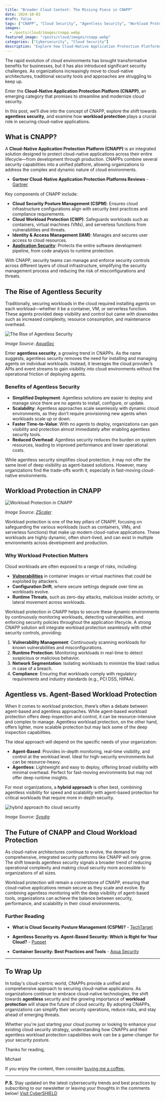 ```yaml
---
title: "Broader Cloud Context: The Missing Piece in CNAPP"
date: 2024-10-03
draft: false
tags: ["CNAPP", "Cloud Security", "Agentless Security", "Workload Protection"]
images:
  - /posts/cloud/images/cnapp.webp
featured_image: "/posts/cloud/images/cnapp.webp"
categories: ["Cybersecurity", "Cloud Security"]
description: "Explore how Cloud-Native Application Protection Platforms (CNAPP) offer agentless security and workload protection in modern cloud environments."
---
```


The rapid evolution of cloud environments has brought transformative benefits for businesses, but it has also introduced significant security challenges. As organizations increasingly move to cloud-native architectures, traditional security tools and approaches are struggling to keep up.

Enter the **Cloud-Native Application Protection Platform (CNAPP)**, an emerging category that promises to streamline and modernize cloud security.

In this post, we’ll dive into the concept of CNAPP, explore the shift towards **agentless security**, and examine how **workload protection** plays a crucial role in securing cloud-native applications.

## What is CNAPP?

A **Cloud-Native Application Protection Platform (CNAPP)** is an integrated solution designed to protect cloud-native applications across their entire lifecycle—from development through production. CNAPPs combine several security capabilities into a unified platform, allowing organizations to address the complex and dynamic nature of cloud environments.

- **Gartner Cloud-Native Application Protection Platforms Reviews** - [Gartner](https://www.gartner.com/reviews/market/cloud-native-application-protection-platforms)

Key components of CNAPP include:

- **Cloud Security Posture Management (CSPM)**: Ensures cloud infrastructure configurations align with security best practices and compliance requirements.
- **Cloud Workload Protection (CWP)**: Safeguards workloads such as containers, virtual machines (VMs), and serverless functions from vulnerabilities and threats.
- **Identity & Access Management (IAM)**: Manages and secures user access to cloud resources.
- [**Application Security**](https://owasp.org/): Protects the entire software development pipeline, from code analysis to runtime protection.

With CNAPP, security teams can manage and enforce security controls across different layers of cloud infrastructure, simplifying the security management process and reducing the risk of misconfigurations and threats.

## The Rise of Agentless Security

Traditionally, securing workloads in the cloud required installing agents on each workload—whether it be a container, VM, or serverless function. These agents provided deep visibility and control but came with downsides such as increased complexity, resource consumption, and maintenance overhead.

![The Rise of Agentless Security](/posts/cloud/images/aqua.png)

*Image Source: [AquaSec](https://www.aquasec.com/cloud-native-academy/cspm/agentless-vs-agent-based-security/)*

Enter **agentless security**, a growing trend in CNAPPs. As the name suggests, agentless security removes the need for installing and managing agents on individual workloads. Instead, it leverages the cloud provider’s APIs and event streams to gain visibility into cloud environments without the operational friction of deploying agents.

### Benefits of Agentless Security

- **Simplified Deployment**: Agentless solutions are easier to deploy and manage since there are no agents to install, configure, or update.
- **Scalability**: Agentless approaches scale seamlessly with dynamic cloud environments, as they don’t require provisioning new agents when workloads scale up or down.
- **Faster Time-to-Value**: With no agents to deploy, organizations can gain visibility and protection almost immediately after enabling agentless security tools.
- **Reduced Overhead**: Agentless security reduces the burden on system resources, leading to improved performance and lower operational costs.

While agentless security simplifies cloud protection, it may not offer the same level of deep visibility as agent-based solutions. However, many organizations find the trade-offs worth it, especially in fast-moving cloud-native environments.

## Workload Protection in CNAPP

![Workload Protection in CNAPP](/posts/cloud/images/zscaler.png)

*Image Source: [ZScaler](https://www.zscaler.com/resources/security-terms-glossary/what-is-cloud-native-application-protection-platform-cnapp)*

Workload protection is one of the key pillars of CNAPP, focusing on safeguarding the various workloads (such as containers, VMs, and serverless functions) that make up modern cloud-native applications. These workloads are highly dynamic, often short-lived, and can exist in multiple environments across development and production.

### Why Workload Protection Matters

Cloud workloads are often exposed to a range of risks, including:

- [**Vulnerabilities**](https://nvd.nist.gov/) in container images or virtual machines that could be exploited by attackers.
- **Configuration Drift**, where secure settings degrade over time as workloads evolve.
- **Runtime Threats**, such as zero-day attacks, malicious insider activity, or lateral movement across workloads.

Workload protection in CNAPP helps to secure these dynamic environments by continuously monitoring workloads, detecting vulnerabilities, and enforcing security policies throughout the application lifecycle. A strong CNAPP solution will integrate workload protection seamlessly with other security controls, providing:

1. **Vulnerability Management**: Continuously scanning workloads for known vulnerabilities and misconfigurations.
2. **Runtime Protection**: Monitoring workloads in real-time to detect suspicious or malicious behavior.
3. **Network Segmentation**: Isolating workloads to minimize the blast radius in case of a breach.
4. **Compliance**: Ensuring that workloads comply with regulatory requirements and industry standards (e.g., PCI DSS, HIPAA).

## Agentless vs. Agent-Based Workload Protection

When it comes to workload protection, there’s often a debate between agent-based and agentless approaches. While agent-based workload protection offers deep inspection and control, it can be resource-intensive and complex to manage. Agentless workload protection, on the other hand, offers lighter, more scalable protection but may lack some of the deep inspection capabilities.

The ideal approach will depend on the specific needs of your organization:

- **Agent-Based**: Provides in-depth monitoring, real-time visibility, and control at the workload level. Ideal for high-security environments but can be resource-heavy.
- **Agentless**: Lightweight and easy to deploy, offering broad visibility with minimal overhead. Perfect for fast-moving environments but may not offer deep runtime insights.

For most organizations, a **hybrid approach** is often best, combining agentless visibility for speed and scalability with agent-based protection for critical workloads that require more in-depth security.

![hybrid approach tto cloud security](/posts/cloud/images/consolidate.png)

*Image Source: [Sysdig](https://sysdig.com/)*

## The Future of CNAPP and Cloud Workload Protection

As cloud-native architectures continue to evolve, the demand for comprehensive, integrated security platforms like CNAPP will only grow. The shift towards agentless security signals a broader trend of reducing operational complexity and making cloud security more accessible to organizations of all sizes.

Workload protection will remain a cornerstone of CNAPP, ensuring that cloud-native applications remain secure as they scale and evolve. By combining agentless monitoring with the deep visibility of agent-based tools, organizations can achieve the balance between security, performance, and scalability in their cloud environments.

### Further Reading

- **What is Cloud Security Posture Management (CSPM)?** - [TechTarget](https://www.techtarget.com/searchsecurity/definition/Cloud-Security-Posture-Management-CSPM)

- **Agentless Security vs. Agent-Based Security: Which is Right for Your Cloud?** - [Puppet](https://www.puppet.com/blog/agent-vs-agentless-security#:~:text=Agent%20vs.-,Agentless%20Security%20Differences,network%2Dbased%20tools%20for%20security.)

- **Container Security: Best Practices and Tools** - [Aqua Security](https://www.aquasec.com/cloud-native-academy/container-security-best-practices/)

---

## To Wrap Up

In today's cloud-centric world, CNAPPs provide a unified and comprehensive approach to securing cloud-native applications. As organizations continue to embrace cloud-native technologies, the shift towards **agentless** security and the growing importance of **workload protection** will shape the future of cloud security. By adopting CNAPPs, organizations can simplify their security operations, reduce risks, and stay ahead of emerging threats.

Whether you're just starting your cloud journey or looking to enhance your existing cloud security strategy, understanding how CNAPPs and their agentless workload protection capabilities work can be a game-changer for your security posture.

Thanks for reading,

Michael

If you enjoy the content, then consider [buying me a coffee.](https://buymeacoffee.com/cybershieldacademy)

---

**P.S.** Stay updated on the latest cybersecurity trends and best practices by subscribing to our newsletter or leaving your thoughts in the comments below! [Visit CyberSHIELD](https://cybershieldacademy.net)